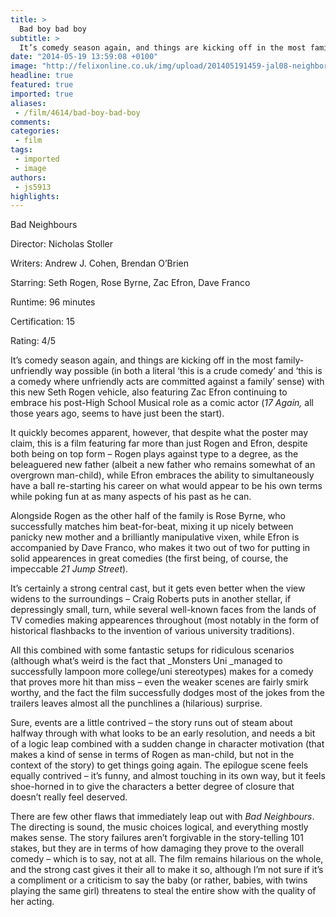 ```yaml
---
title: >
  Bad boy bad boy
subtitle: >
  It’s comedy season again, and things are kicking off in the most family-unfriendly way possible (in both a literal ‘this is a crude comedy’ and ‘this is a comedy where unfriendly acts are committed against a family’ sense)
date: "2014-05-19 13:59:08 +0100"
image: "http://felixonline.co.uk/img/upload/201405191459-jal08-neighbors-seth-rogen-rose-byrne.jpg"
headline: true
featured: true
imported: true
aliases:
 - /film/4614/bad-boy-bad-boy
comments:
categories:
 - film
tags:
 - imported
 - image
authors:
 - js5913
highlights:
---
```


Bad Neighbours

Director: Nicholas Stoller

Writers: Andrew J. Cohen, Brendan O’Brien

Starring: Seth Rogen, Rose Byrne, Zac Efron, Dave Franco

Runtime: 96 minutes

Certification: 15

Rating: 4/5

It’s comedy season again, and things are kicking off in the most family-unfriendly way possible (in both a literal ‘this is a crude comedy’ and ‘this is a comedy where unfriendly acts are committed against a family’ sense) with this new Seth Rogen vehicle, also featuring Zac Efron continuing to embrace his post-High School Musical role as a comic actor (_17 Again,_ all those years ago, seems to have just been the start).

It quickly becomes apparent, however, that despite what the poster may claim, this is a film featuring far more than just Rogen and Efron, despite both being on top form – Rogen plays against type to a degree, as the beleaguered new father (albeit a new father who remains somewhat of an overgrown man-child), while Efron embraces the ability to simultaneously have a ball re-starting his career on what would appear to be his own terms while poking fun at as many aspects of his past as he can.

Alongside Rogen as the other half of the family is Rose Byrne, who successfully matches him beat-for-beat, mixing it up nicely between panicky new mother and a brilliantly manipulative vixen, while Efron is accompanied by Dave Franco, who makes it two out of two for putting in solid appearences in great comedies (the first being, of course, the impeccable _21 Jump Street_).

It’s certainly a strong central cast, but it gets even better when the view widens to the surroundings – Craig Roberts puts in another stellar, if depressingly small, turn, while several well-known faces from the lands of TV comedies making appearences throughout (most notably in the form of historical flashbacks to the invention of various university traditions).

All this combined with some fantastic setups for ridiculous scenarios (although what’s weird is the fact that _Monsters Uni _managed to successfully lampoon more college/uni stereotypes) makes for a comedy that proves more hit than miss – even the weaker scenes are fairly smirk worthy, and the fact the film successfully dodges most of the jokes from the trailers leaves almost all the punchlines a (hilarious) surprise.

Sure, events are a little contrived – the story runs out of steam about halfway through with what looks to be an early resolution, and needs a bit of a logic leap combined with a sudden change in character motivation (that makes a kind of sense in terms of Rogen as man-child, but not in the context of the story) to get things going again. The epilogue scene feels equally contrived – it’s funny, and almost touching in its own way, but it feels shoe-horned in to give the characters a better degree of closure that doesn’t really feel deserved.

There are few other flaws that immediately leap out with _Bad Neighbours_. The directing is sound, the music choices logical, and everything mostly makes sense. The story failures aren’t forgivable in the story-telling 101 stakes, but they are in terms of how damaging they prove to the overall comedy – which is to say, not at all. The film remains hilarious on the whole, and the strong cast gives it their all to make it so, although I’m not sure if it’s a compliment or a criticism to say the baby (or rather, babies, with twins playing the same girl) threatens to steal the entire show with the quality of her acting.
